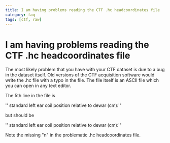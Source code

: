 ```yaml
---
title: I am having problems reading the CTF .hc headcoordinates file
category: faq
tags: [ctf, raw]
---
```


# I am having problems reading the CTF .hc headcoordinates file

The most likely problem that you have with your CTF dataset is due to a bug in the dataset itself. Old versions of the CTF acquisition software would write the .hc file with a typo in the file. The file itself is an ASCII file which you can open in any text editor.

The 5th line in the file is

'' standard left ear coil position relative to dewar (cm):''

but should be

'' standard left ear coil position relative to dewar (cm):''

Note the missing "n" in the problematic .hc headcoordinates file.
